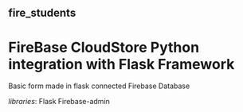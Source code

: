 ## fire_students
# FireBase CloudStore Python integration with Flask Framework

Basic form made in flask connected Firebase Database

*libraries*:
  Flask
  Firebase-admin
